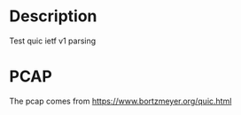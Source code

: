 # Description

Test quic ietf v1 parsing

# PCAP

The pcap comes from https://www.bortzmeyer.org/quic.html
